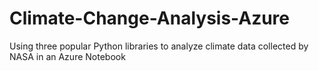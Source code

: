 # Climate-Change-Analysis-Azure
 Using three popular Python libraries to analyze climate data collected by NASA in an Azure Notebook
